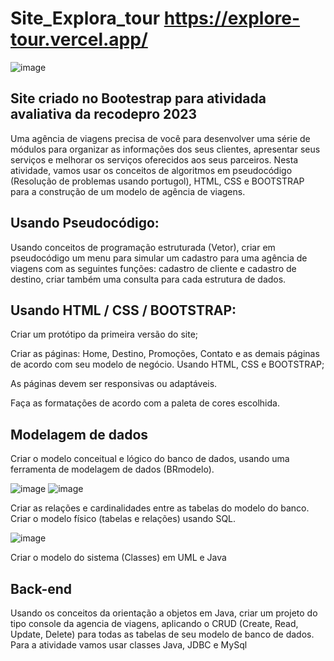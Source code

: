 # Site_Explora_tour https://explore-tour.vercel.app/

![image](https://github.com/FelipeSysten/Site_Explora_tour/assets/76599815/3102a96a-1e2b-400a-b5e8-d3ce0289c511)

## Site criado no Bootestrap para atividada avaliativa da recodepro 2023
Uma agência de viagens precisa de você para desenvolver uma série de módulos para organizar as informações dos seus clientes, apresentar seus serviços e melhorar os serviços oferecidos aos seus parceiros. 
Nesta atividade, vamos usar os conceitos de algoritmos em pseudocódigo (Resolução de problemas usando portugol), HTML, CSS e BOOTSTRAP para a construção de um modelo de agência de viagens.  

## Usando Pseudocódigo: 
Usando conceitos de programação estruturada (Vetor), criar em pseudocódigo um menu para simular um cadastro para uma agência de viagens com as seguintes funções: cadastro de cliente e cadastro de destino, criar também uma consulta para cada estrutura de dados. 

## Usando HTML / CSS / BOOTSTRAP: 

Criar um protótipo da primeira versão do site; 

Criar as páginas: Home, Destino, Promoções, Contato e as demais páginas de acordo com seu modelo de negócio. Usando HTML, CSS e BOOTSTRAP; 

As páginas devem ser responsivas ou adaptáveis. 

 Faça as formatações de acordo com a paleta de cores escolhida. 

##  Modelagem de dados

Criar o modelo conceitual e lógico do banco de dados, usando uma ferramenta de modelagem de dados (BRmodelo). 

![image](https://github.com/FelipeSysten/Site_Explora_tour/assets/76599815/7dc4257b-ff01-4248-adf5-8776115741cd) ![image](https://github.com/FelipeSysten/Site_Explora_tour/assets/76599815/0d4fde4f-04c7-4d35-a6df-e8f04eb8ea90)



Criar as relações e cardinalidades entre as tabelas do modelo do banco. Criar o modelo físico (tabelas e relações) usando SQL.

![image](https://github.com/FelipeSysten/Site_Explora_tour/assets/76599815/f89fcabc-3bab-4200-9618-e17089dd96c6)


Criar o modelo do sistema (Classes) em UML e Java 

## Back-end 

Usando os conceitos da orientação a objetos em Java, criar um projeto do tipo console da agencia de viagens, aplicando o CRUD (Create, Read, Update, Delete) para todas as tabelas de seu modelo de banco de dados. Para a atividade vamos usar classes Java, JDBC e MySql 
